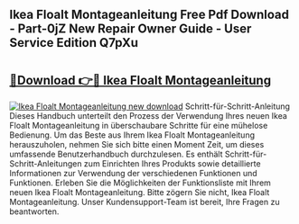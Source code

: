 ## Ikea Floalt Montageanleitung Free Pdf Download - Part-0jZ New Repair Owner Guide - User Service Edition Q7pXu

# <h2><a href="http://df7qem.blite.top/?on=Ikea+Floalt+Montageanleitung">🔗Download 👉🔴 Ikea Floalt Montageanleitung</a></h2>

[![Ikea Floalt Montageanleitung new download](https://i.imgur.com/lujVjoI.png)](http://df7qem.blite.top/?on=Ikea+Floalt+Montageanleitung)
Schritt-für-Schritt-Anleitung Dieses Handbuch unterteilt den Prozess der Verwendung Ihres neuen Ikea Floalt Montageanleitung in überschaubare Schritte für eine mühelose Bedienung. Um das Beste aus Ihrem Ikea Floalt Montageanleitung herauszuholen, nehmen Sie sich bitte einen Moment Zeit, um dieses umfassende Benutzerhandbuch durchzulesen. Es enthält Schritt-für-Schritt-Anleitungen zum Einrichten Ihres Produkts sowie detaillierte Informationen zur Verwendung der verschiedenen Funktionen und Funktionen. Erleben Sie die Möglichkeiten der Funktionsliste mit Ihrem neuen Ikea Floalt Montageanleitung. Bitte zögern Sie nicht, Ikea Floalt Montageanleitung. Unser Kundensupport-Team ist bereit, Ihre Fragen zu beantworten.

